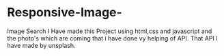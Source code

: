 # Responsive-Image-
Image Search
I Have made this Project using html,css and javascript 
and the photo's which are coming that i have done vy helping of API.
That API I have made by unsplash.
